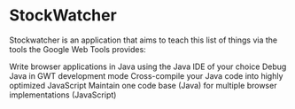 # StockWatcher

Stockwatcher is an application that aims to teach this list of things via the tools the Google Web Tools provides:

Write browser applications in Java using the Java IDE of your choice
Debug Java in GWT development mode
Cross-compile your Java code into highly optimized JavaScript
Maintain one code base (Java) for multiple browser implementations (JavaScript)
